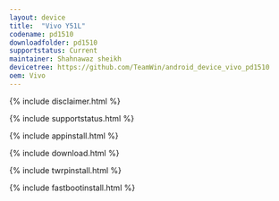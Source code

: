 ```yaml
---
layout: device
title:  "Vivo Y51L"
codename: pd1510
downloadfolder: pd1510
supportstatus: Current
maintainer: Shahnawaz sheikh
devicetree: https://github.com/TeamWin/android_device_vivo_pd1510
oem: Vivo
---
```


{% include disclaimer.html %}

{% include supportstatus.html %}

{% include appinstall.html %}

{% include download.html %}

{% include twrpinstall.html %}

{% include fastbootinstall.html %}
